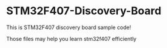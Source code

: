 # STM32F407-Discovery-Board
This is STM32F407 discovery board sample code! 

Those files may help you learn stm32f407 efficiently
